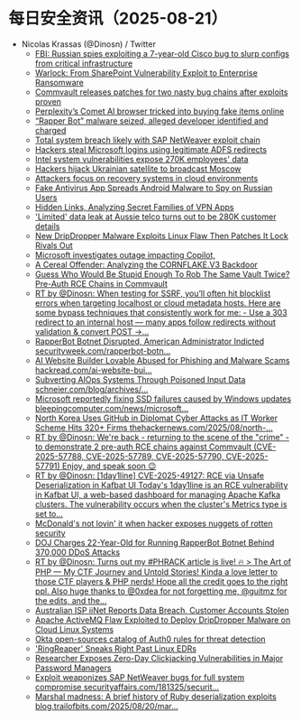 # 每日安全资讯（2025-08-21）

- Nicolas Krassas (@Dinosn) / Twitter
  - [FBI: Russian spies exploiting a 7-year-old Cisco bug to slurp configs from critical infrastructure](https://x.com/Dinosn/status/1958236732408619268)
  - [Warlock: From SharePoint Vulnerability Exploit to Enterprise Ransomware](https://x.com/Dinosn/status/1958236687022133677)
  - [Commvault releases patches for two nasty bug chains after exploits proven](https://x.com/Dinosn/status/1958236668856594468)
  - [Perplexity’s Comet AI browser tricked into buying fake items online](https://x.com/Dinosn/status/1958236644609577022)
  - [“Rapper Bot” malware seized, alleged developer identified and charged](https://x.com/Dinosn/status/1958236604146799002)
  - [Total system breach likely with SAP NetWeaver exploit chain](https://x.com/Dinosn/status/1958236547209183363)
  - [Hackers steal Microsoft logins using legitimate ADFS redirects](https://x.com/Dinosn/status/1958236473146356026)
  - [Intel system vulnerabilities expose 270K employees' data](https://x.com/Dinosn/status/1958236419844968568)
  - [Hackers hijack Ukrainian satellite to broadcast Moscow](https://x.com/Dinosn/status/1958236304464060611)
  - [Attackers focus on recovery systems in cloud environments](https://x.com/Dinosn/status/1958236266392408138)
  - [Fake Antivirus App Spreads Android Malware to Spy on Russian Users](https://x.com/Dinosn/status/1958236218262495600)
  - [Hidden Links, Analyzing Secret Families of VPN Apps](https://x.com/Dinosn/status/1958212481559691738)
  - ['Limited' data leak at Aussie telco turns out to be 280K customer details](https://x.com/Dinosn/status/1958212347517972969)
  - [New DripDropper Malware Exploits Linux Flaw Then Patches It Lock Rivals Out](https://x.com/Dinosn/status/1958212297614041206)
  - [Microsoft investigates outage impacting Copilot,](https://x.com/Dinosn/status/1958176642129371237)
  - [A Cereal Offender: Analyzing the CORNFLAKE.V3 Backdoor](https://x.com/Dinosn/status/1958170934717690194)
  - [Guess Who Would Be Stupid Enough To Rob The Same Vault Twice? Pre-Auth RCE Chains in Commvault](https://x.com/Dinosn/status/1958154271989604801)
  - [RT by @Dinosn: When testing for SSRF, you’ll often hit blocklist errors when targeting localhost or cloud metadata hosts. Here are some bypass techniques that consistently work for me: - Use a 303 redirect to an internal host — many apps follow redirects without validation & convert POST →…](https://x.com/ehsayaan/status/1958152214351847555)
  - [RapperBot Botnet Disrupted, American Administrator Indicted securityweek.com/rapperbot-botn…](https://x.com/Dinosn/status/1958145038187102637)
  - [AI Website Builder Lovable Abused for Phishing and Malware Scams hackread.com/ai-website-bui…](https://x.com/Dinosn/status/1958145000539140419)
  - [Subverting AIOps Systems Through Poisoned Input Data schneier.com/blog/archives/…](https://x.com/Dinosn/status/1958131157079343514)
  - [Microsoft reportedly fixing SSD failures caused by Windows updates bleepingcomputer.com/news/microsoft…](https://x.com/Dinosn/status/1958131058857406692)
  - [North Korea Uses GitHub in Diplomat Cyber Attacks as IT Worker Scheme Hits 320+ Firms thehackernews.com/2025/08/north-…](https://x.com/Dinosn/status/1958130949339636090)
  - [RT by @Dinosn: We're back - returning to the scene of the "crime" - to demonstrate 2 pre-auth RCE chains against Commvault (CVE-2025-57788, CVE-2025-57789, CVE-2025-57790, CVE-2025-57791) Enjoy, and speak soon 😉](https://x.com/watchtowrcyber/status/1958115761945207084)
  - [RT by @Dinosn: [1day1line] CVE-2025-49127: RCE via Unsafe Deserialization in Kafbat UI  Today's 1day1line is an RCE vulnerability in Kafbat UI, a web-based dashboard for managing Apache Kafka clusters. The vulnerability occurs when the cluster's Metrics type is set to…](https://x.com/hackyboiz/status/1958106738911281249)
  - [McDonald's not lovin' it when hacker exposes nuggets of rotten security](https://x.com/Dinosn/status/1958090644007829994)
  - [DOJ Charges 22-Year-Old for Running RapperBot Botnet Behind 370,000 DDoS Attacks](https://x.com/Dinosn/status/1958090614836531703)
  - [RT by @Dinosn: Turns out my #PHRACK article is live! 🔥 > The Art of PHP — My CTF Journey and Untold Stories! Kinda a love letter to those CTF players & PHP nerds! Hope all the credit goes to the right ppl. Also huge thanks to @0xdea for not forgetting me, @guitmz for the edits, and the…](https://x.com/orange_8361/status/1958068417753411638)
  - [Australian ISP iiNet Reports Data Breach, Customer Accounts Stolen](https://x.com/Dinosn/status/1957999515409043819)
  - [Apache ActiveMQ Flaw Exploited to Deploy DripDropper Malware on Cloud Linux Systems](https://x.com/Dinosn/status/1957999482487918659)
  - [Okta open-sources catalog of Auth0 rules for threat detection](https://x.com/Dinosn/status/1957999390448132492)
  - ['RingReaper' Sneaks Right Past Linux EDRs](https://x.com/Dinosn/status/1957999207958073517)
  - [Researcher Exposes Zero-Day Clickjacking Vulnerabilities in Major Password Managers](https://x.com/Dinosn/status/1957999000793010562)
  - [Exploit weaponizes SAP NetWeaver bugs for full system compromise securityaffairs.com/181325/securit…](https://x.com/Dinosn/status/1957998751588438208)
  - [Marshal madness: A brief history of Ruby deserialization exploits blog.trailofbits.com/2025/08/20/mar…](https://x.com/Dinosn/status/1957998718977708318)
